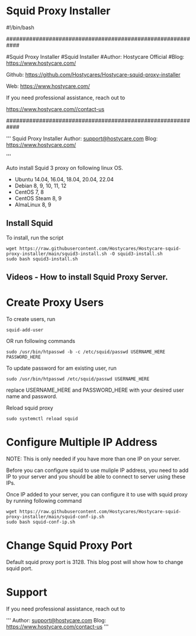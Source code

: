 # Squid Proxy Installer

#!/bin/bash

############################################################

#Squid Proxy Installer
#Squid Installer
#Author: Hostycare Official
#Blog: https://www.hostycare.com/

Github: https://github.com/Hostycares/Hostycare-squid-proxy-installer

Web: https://www.hostycare.com/

If you need professional assistance, reach out to

https://www.hostycare.com//contact-us

############################################################

'''
Squid Proxy Installer
Author: support@hostycare.com
Blog: https://www.hostycare.com/

'''

Auto install Squid 3 proxy on following linux OS.

- Ubuntu 14.04, 16.04, 18.04, 20.04, 22.04
- Debian 8, 9, 10, 11, 12
- CentOS 7, 8
- CentOS Steam 8, 9
- AlmaLinux 8, 9

## Install Squid

To install, run the script

```
wget https://raw.githubusercontent.com/Hostycares/Hostycare-squid-proxy-installer/main/squid3-install.sh -O squid3-install.sh
sudo bash squid3-install.sh
```

## Videos - How to install Squid Proxy Server.

# Create Proxy Users

To create users, run

```
squid-add-user
```

OR run following commands

```
sudo /usr/bin/htpasswd -b -c /etc/squid/passwd USERNAME_HERE PASSWORD_HERE
```

To update password for am existing user, run

```
sudo /usr/bin/htpasswd /etc/squid/passwd USERNAME_HERE
```

replace USERNAME_HERE and PASSWORD_HERE with your desired user name and password.

Reload squid proxy

```
sudo systemctl reload squid
```

# Configure Multiple IP Address

NOTE: This is only needed if you have more than one IP on your server.

Before you can configure squid to use muliple IP address, you need to add IP to your server and you should be able to connect to server using these IPs.

Once IP added to your server, you can configure it to use with squid proxy by running following command

```
wget https://raw.githubusercontent.com/Hostycares/Hostycare-squid-proxy-installer/main/squid-conf-ip.sh
sudo bash squid-conf-ip.sh
```

# Change Squid Proxy Port

Default squid proxy port is 3128. This blog post will show how to change squid port.

# Support

If you need professional assistance, reach out to

'''
Author: support@hostycare.com
Blog: https://www.hostycare.com/contact-us
'''
